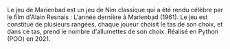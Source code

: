 Le jeu de Marienbad est un jeu de Nim classique qui a été rendu célèbre par le film d'Alain Resnais : L'année dernière à Marienbad (1961).
Le jeu est constitué de plusieurs rangées, chaque joueur choisit le tas de son choix, et dans ce tas, prend le nombre d'allumettes de son choix.
Réalisé en Python (POO) en 2021.

